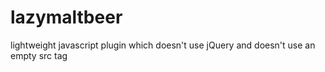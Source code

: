 # lazymaltbeer
lightweight javascript plugin which doesn't use jQuery and doesn't use an empty src tag
